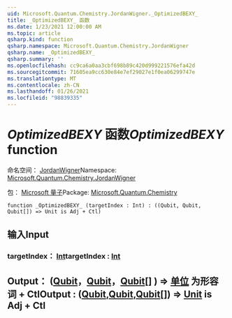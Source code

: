 ```yaml
---
uid: Microsoft.Quantum.Chemistry.JordanWigner._OptimizedBEXY_
title: _OptimizedBEXY_ 函数
ms.date: 1/23/2021 12:00:00 AM
ms.topic: article
qsharp.kind: function
qsharp.namespace: Microsoft.Quantum.Chemistry.JordanWigner
qsharp.name: _OptimizedBEXY_
qsharp.summary: ''
ms.openlocfilehash: cc9ca6a0aa3cbf698b89c420d999221576efa42d
ms.sourcegitcommit: 71605ea9cc630e84e7ef29027e1f0ea06299747e
ms.translationtype: MT
ms.contentlocale: zh-CN
ms.lasthandoff: 01/26/2021
ms.locfileid: "98839335"
---
```

# <a name="_optimizedbexy_-function"></a><span data-ttu-id="316fd-102">_OptimizedBEXY_ 函数</span><span class="sxs-lookup"><span data-stu-id="316fd-102">_OptimizedBEXY_ function</span></span>

<span data-ttu-id="316fd-103">命名空间： [JordanWigner](xref:Microsoft.Quantum.Chemistry.JordanWigner)</span><span class="sxs-lookup"><span data-stu-id="316fd-103">Namespace: [Microsoft.Quantum.Chemistry.JordanWigner](xref:Microsoft.Quantum.Chemistry.JordanWigner)</span></span>

<span data-ttu-id="316fd-104">包： [Microsoft 量子](https://nuget.org/packages/Microsoft.Quantum.Chemistry)</span><span class="sxs-lookup"><span data-stu-id="316fd-104">Package: [Microsoft.Quantum.Chemistry](https://nuget.org/packages/Microsoft.Quantum.Chemistry)</span></span>




```qsharp
function _OptimizedBEXY_ (targetIndex : Int) : ((Qubit, Qubit, Qubit[]) => Unit is Adj + Ctl)
```


## <a name="input"></a><span data-ttu-id="316fd-105">输入</span><span class="sxs-lookup"><span data-stu-id="316fd-105">Input</span></span>

### <a name="targetindex--int"></a><span data-ttu-id="316fd-106">targetIndex： [Int](xref:microsoft.quantum.lang-ref.int)</span><span class="sxs-lookup"><span data-stu-id="316fd-106">targetIndex : [Int](xref:microsoft.quantum.lang-ref.int)</span></span>





## <a name="output--qubitqubitqubit--unit--is-adj--ctl"></a><span data-ttu-id="316fd-107">Output： ([Qubit](xref:microsoft.quantum.lang-ref.qubit)，[Qubit](xref:microsoft.quantum.lang-ref.qubit)，[Qubit](xref:microsoft.quantum.lang-ref.qubit)[] ) => [单位](xref:microsoft.quantum.lang-ref.unit)  为形容词 + Ctl</span><span class="sxs-lookup"><span data-stu-id="316fd-107">Output : ([Qubit](xref:microsoft.quantum.lang-ref.qubit),[Qubit](xref:microsoft.quantum.lang-ref.qubit),[Qubit](xref:microsoft.quantum.lang-ref.qubit)[]) => [Unit](xref:microsoft.quantum.lang-ref.unit)  is Adj + Ctl</span></span>

